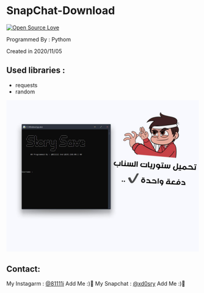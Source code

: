 # SnapChat-Download

[![Open Source Love](https://badges.frapsoft.com/os/v1/open-source.svg?v=103)](https://github.com/ellerbrock/open-source-badges/)

Programmed By : Pythom

Created in 2020/11/05

## Used libraries :
- requests
- random


![program pic](https://github.com/fzrael/SnapChat-Download/blob/main/img/img.jpeg?raw=true)




## Contact:

My Instagarm : [@81111i](https://www.instagram.com/81111i) Add Me :)🖤
My Snapchat : [@xd0sry](https://snapchat/add/xd0sry) Add Me :)🖤
